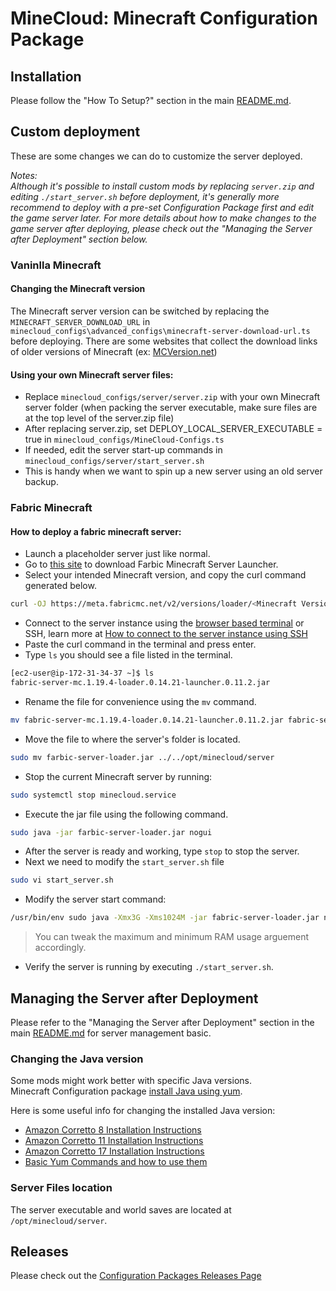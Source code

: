 # MineCloud: Minecraft Configuration Package

## Installation
Please follow the "How To Setup?" section in the main [README.md](../../README.md#how-to-setup). 


## Custom deployment 
These are some changes we can do to customize the server deployed.   

*Notes:  
Although it's possible to install custom mods by replacing `server.zip` and editing `./start_server.sh` before deployment, it's generally more recommend to deploy with a pre-set Configuration Package first and edit the game server later.
For more details about how to make changes to the game server after deploying, please check out the "Managing the Server after Deployment" section below.*

### Vaninlla Minecraft
#### Changing the Minecraft version
The Minecraft server version can be switched by replacing the `MINECRAFT_SERVER_DOWNLOAD_URL` in `minecloud_configs\advanced_configs\minecraft-server-download-url.ts` before deploying.
There are some websites that collect the download links of older versions of Minecraft (ex: [MCVersion.net](https://mcversions.net/))

#### Using your own Minecraft server files:
- Replace `minecloud_configs/server/server.zip` with your own Minecraft server folder (when packing the server executable, make sure files are at the top level of the server.zip file)
 - After replacing server.zip, set DEPLOY_LOCAL_SERVER_EXECUTABLE = true in `minecloud_configs/MineCloud-Configs.ts`
 - If needed, edit the server start-up commands in `minecloud_configs/server/start_server.sh`
 - This is handy when we want to spin up a new server using an old server backup.

### Fabric Minecraft
#### How to deploy a fabric minecraft server:
- Launch a placeholder server just like normal.
- Go to [this site](https://fabricmc.net/use/server/) to download Farbic Minecraft Server Launcher.
- Select your intended Minecraft version, and copy the curl command generated below.

```bash
curl -OJ https://meta.fabricmc.net/v2/versions/loader/<Minecraft Version>/<Fabric Loader Version>/<Installer Version>/server/jar
```

- Connect to the server instance using the [browser based terminal](https://github.com/AaronHo-0716/MineCloud/tree/main#accessing-the-server-terminal) or SSH, learn more at [How to connect to the server instance using SSH](../../README.md#Step-by-step-guide-for-Linux)
- Paste the curl command in the terminal and press enter.
- Type `ls` you should see a file listed in the terminal.

```bash
[ec2-user@ip-172-31-34-37 ~]$ ls
fabric-server-mc.1.19.4-loader.0.14.21-launcher.0.11.2.jar
```

- Rename the file for convenience using the `mv` command.

```bash
mv fabric-server-mc.1.19.4-loader.0.14.21-launcher.0.11.2.jar fabric-server-loader.jar
```

- Move the file to where the server's folder is located.

```bash
sudo mv farbic-server-loader.jar ../../opt/minecloud/server
```

- Stop the current Minecraft server by running:

```bash
sudo systemctl stop minecloud.service
```

- Execute the jar file using the following command.

```bash
sudo java -jar farbic-server-loader.jar nogui
```

- After the server is ready and working, type `stop` to stop the server.
- Next we need to modify the `start_server.sh` file

```bash
sudo vi start_server.sh
```
- Modify the server start command:

```bash
/usr/bin/env sudo java -Xmx3G -Xms1024M -jar fabric-server-loader.jar nogui
```
> You can tweak the maximum and minimum RAM usage arguement accordingly.

- Verify the server is running by executing `./start_server.sh`.

## Managing the Server after Deployment
Please refer to the "Managing the Server after Deployment" section in the main [README.md](../../README.md#managing-the-server-after-deployment) for server management basic. 

### Changing the Java version
Some mods might work better with specific Java versions.  
Minecraft Configuration package [install Java using yum](https://github.com/VeriorPies/MineCloud/blob/9b4d7edee351a5d3b8fcb191d34ae4f6f00a586b/minecloud_configs/advanced_configs/custom-instance-init.ts#L16). 
 
Here is some useful info for changing the installed Java version:  
- [Amazon Corretto 8 Installation Instructions](https://docs.aws.amazon.com/corretto/latest/corretto-8-ug/amazon-linux-install.html)
- [Amazon Corretto 11 Installation Instructions](https://docs.aws.amazon.com/corretto/latest/corretto-11-ug/amazon-linux-install.html)
- [Amazon Corretto 17 Installation Instructions](https://docs.aws.amazon.com/corretto/latest/corretto-17-ug/amazon-linux-install.html)
- [Basic Yum Commands and how to use them](http://yum.baseurl.org/wiki/YumCommands.html)

### Server Files location
The server executable and world saves are located at `/opt/minecloud/server`.

## Releases
Please check out the [Configuration Packages Releases Page](../RELEASES.md)
